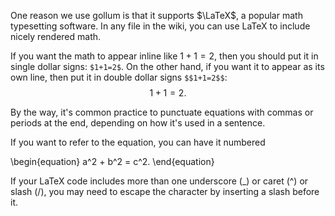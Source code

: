 One reason we use gollum is that it supports $\LaTeX$, a popular math typesetting software. In any file in the wiki, you can use LaTeX to include nicely rendered math.

If you want the math to appear inline like $1+1=2$, then you should put it in single dollar signs: `$1+1=2$`. On the other hand, if you want it to appear as its own line, then put it in double dollar signs `$$1+1=2$$`: $$1+1=2.$$

By the way, it's common practice to punctuate equations with commas or periods at the end, depending on how it's used in a sentence.

If you want to refer to the equation, you can have it numbered

\begin{equation}
a^2 + b^2 = c^2.
\end{equation}

If your LaTeX code includes more than one underscore (_) or caret (^) or slash (/), you may need to escape the character by inserting a slash before it.